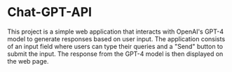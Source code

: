 # Chat-GPT-API
This project is a simple web application that interacts with OpenAI's GPT-4 model to generate responses based on user input. The application consists of an input field where users can type their queries and a "Send" button to submit the input. The response from the GPT-4 model is then displayed on the web page.
